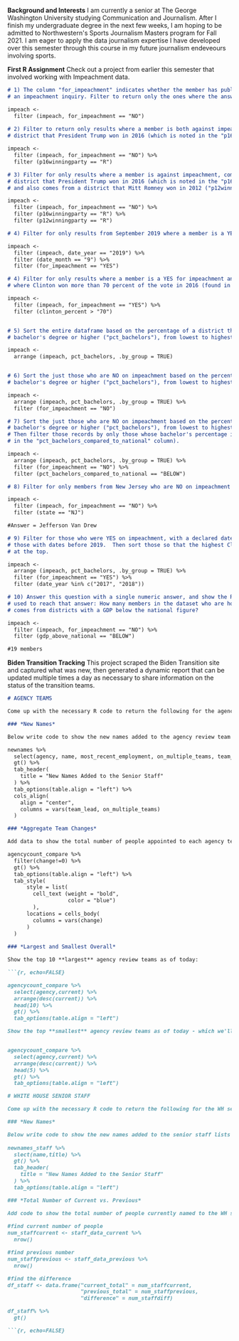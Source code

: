 **Background and Interests**
I am currently a senior at The George Washington University studying Communication and Journalism. After I finish my undergraduate degree in the next few weeks, I am hoping to be admitted to Northwestern's Sports Journalism Masters program for Fall 2021. I am eager to apply the data journalism expertise I have developed over this semester through this course in my future journalism endeveours involving sports. 

**First R Assignment**
Check out a project from earlier this semester that involved working with Impeachment data.

```markdown
# 1) The column "for_impeachment" indicates whether the member has publicly called for
# an impeachment inquiry. Filter to return only the ones where the answer is NO.    

impeach <-
  filter (impeach, for_impeachment == "NO")
  
# 2) Filter to return only results where a member is both against impeachment, and comes from a 
# district that President Trump won in 2016 (which is noted in the "p16winningparty" column)

impeach <-
  filter (impeach, for_impeachment == "NO") %>%
  filter (p16winningparty == "R")

# 3) Filter for only results where a member is against impeachment, comes from a 
# district that President Trump won in 2016 (which is noted in the "p16winningparty" column),
# and also comes from a district that Mitt Romney won in 2012 ("p12winningparty").

impeach <-
  filter (impeach, for_impeachment == "NO") %>%
  filter (p16winningparty == "R") %>%
  filter (p12winningparty == "R")

# 4) Filter for only results from September 2019 where a member is a YES for impeachment. 

impeach <-
  filter (impeach, date_year == "2019") %>%
  filter (date_month == "9") %>%
  filter (for_impeachment == "YES")

# 4) Filter for only results where a member is a YES for impeachment and is from a district
# where Clinton won more than 70 percent of the vote in 2016 (found in column "clinton_percent")

impeach <-
  filter (impeach, for_impeachment == "YES") %>%
  filter (clinton_percent > "70")


# 5) Sort the entire dataframe based on the percentage of a district that has a 
# bachelor's degree or higher ("pct_bachelors"), from lowest to highest

impeach <-
  arrange (impeach, pct_bachelors, .by_group = TRUE)


# 6) Sort the just those who are NO on impeachment based on the percentage of a district that has a 
# bachelor's degree or higher ("pct_bachelors"), from lowest to highest

impeach <-
  arrange (impeach, pct_bachelors, .by_group = TRUE) %>%
  filter (for_impeachment == "NO") 

# 7) Sort the just those who are NO on impeachment based on the percentage of a district that has a 
# bachelor's degree or higher ("pct_bachelors"), from lowest to highest.
# Then filter those records by only those whose bachelor's percentage is below the national average (found
# in the "pct_bachelors_compared_to_national" column).

impeach <-
  arrange (impeach, pct_bachelors, .by_group = TRUE) %>%
  filter (for_impeachment == "NO") %>%
  filter (pct_bachelors_compared_to_national == "BELOW")

# 8) Filter for only members from New Jersey who are NO on impeachment

impeach <-
  filter (impeach, for_impeachment == "NO") %>%
  filter (state == "NJ")

#Answer = Jefferson Van Drew

# 9) Filter for those who were YES on impeachment, with a declared date prior to 2019. So only
# those with dates before 2019.  Then sort those so that the highest Clinton vote percentages are 
# at the top.   

impeach <-
  arrange (impeach, pct_bachelors, .by_group = TRUE) %>%
  filter (for_impeachment == "YES") %>%
  filter (date_year %in% c("2017", "2018"))

# 10) Answer this question with a single numeric answer, and show the R code you
# used to reach that answer: How many members in the dataset who are holdouts on impeachment
# comes from districts with a GDP below the national figure?

impeach <-
  filter (impeach, for_impeachment == "NO") %>%
  filter (gdp_above_national == "BELOW")

#19 members
```

**Biden Transition Tracking**
This project scraped the Biden Transition site and captured what was new, then generated a dynamic report that can be updated multiple times a day as necessary to share information on the status of the transition teams.
 
```markdown
# AGENCY TEAMS

Come up with the necessary R code to return the following for the agency review teams.

### *New Names*

Below write code to show the new names added to the agency review team lists since the prior data provided.  

newnames %>% 
  select(agency, name, most_recent_employment, on_multiple_teams, team_lead) %>% 
  gt() %>%
  tab_header(
    title = "New Names Added to the Senior Staff"
  ) %>%
  tab_options(table.align = "left") %>%
  cols_align(
    align = "center",
    columns = vars(team_lead, on_multiple_teams)
  )

### *Aggregate Team Changes*

Add data to show the total number of people appointed to each agency team, along with change since last time reflecting the number of new people added. Omit agencies with no change at all.

agencycount_compare %>%
  filter(change!=0) %>%
  gt() %>%
  tab_options(table.align = "left") %>%
  tab_style(
      style = list(
        cell_text (weight = "bold", 
                   color = "blue")
        ),
      locations = cells_body(
        columns = vars(change)
      )
  )
  
### *Largest and Smallest Overall*

Show the top 10 **largest** agency review teams as of today:

```{r, echo=FALSE}

agencycount_compare %>%
  select(agency,current) %>%
  arrange(desc(current)) %>%
  head(10) %>%
  gt() %>%
  tab_options(table.align = "left")

Show the top **smallest** agency review teams as of today - which we'll define here as less than five members:


agencycount_compare %>%
  select(agency,current) %>%
  arrange(desc(current)) %>%
  head(5) %>%
  gt() %>%
  tab_options(table.align = "left")

# WHITE HOUSE SENIOR STAFF

Come up with the necessary R code to return the following for the WH senior staff.

### *New Names*

Below write code to show the new names added to the senior staff lists since the prior data provided.  
  
newnames_staff %>% 
  slect(name,title) %>%
  gt() %>%
  tab_header(
    title = "New Names Added to the Senior Staff"
  ) %>%
  tab_options(table.align = "left")

### *Total Number of Current vs. Previous*

Add code to show the total number of people currently named to the WH senior staff, vs. the previous total number.  
  
#find current number of people
num_staffcurrent <- staff_data_current %>%
  nrow()

#find previous number
num_staffprevious <- staff_data_previous %>%
  nrow()

#find the difference 
df_staff <- data.frame("current_total" = num_staffcurrent,
                       "previous_total" = num_staffprevious, 
                       "difference" = num_staffdiff)

df_staff% %>%
  gt()

```{r, echo=FALSE}

